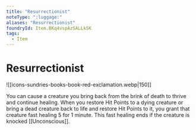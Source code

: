 ```yaml
---
title: "Resurrectionist"
noteType: ":luggage:"
aliases: "Resurrectionist"
foundryId: Item.BKq4vspAzSALLkSK
tags:
  - Item
---
```


# Resurrectionist
![[icons-sundries-books-book-red-exclamation.webp|150]]

You can cause a creature you bring back from the brink of death to thrive and continue healing. When you restore Hit Points to a dying creature or bring a dead creature back to life and restore Hit Points to it, you grant that creature fast healing 5 for 1 minute. This fast healing ends if the creature is knocked [[Unconscious]].


